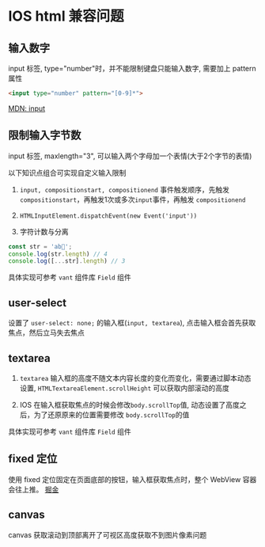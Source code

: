 # IOS html 兼容问题

## 输入数字
input 标签, type="number"时，并不能限制键盘只能输入数字, 需要加上 pattern 属性

```html
<input type="number" pattern="[0-9]*">
```

[MDN: input](https://developer.mozilla.org/zh-CN/docs/Web/HTML/Global_attributes/inputmode)


## 限制输入字节数
input 标签, maxlength="3", 可以输入两个字母加一个表情(大于2个字节的表情)

以下知识点组合可实现自定义输入限制

1. `input, compositionstart, compositionend` 事件触发顺序，先触发`compositionstart`，再触发1次或多次`input`事件，再触发 `compositionend`

2. `HTMLInputElement.dispatchEvent(new Event('input'))`

3. 字符计数与分离
```js
const str = 'ab🙂';
console.log(str.length) // 4
console.log([...str].length) // 3
```
具体实现可参考 `vant` 组件库 `Field` 组件




## user-select
设置了 `user-select: none;` 的输入框(`input, textarea`), 点击输入框会首先获取焦点，然后立马失去焦点

## textarea
1. `textarea` 输入框的高度不随文本内容长度的变化而变化，需要通过脚本动态设置, 
`HTMLTextareaElement.scrollHeight` 可以获取内部滚动的高度

2. IOS 在输入框获取焦点的时候会修改`body.scrollTop`值, 动态设置了高度之后，为了还原原来的位置需要修改
`body.scrollTop`的值

具体实现可参考 `vant` 组件库 `Field` 组件


## fixed 定位
使用 fixed 定位固定在页面底部的按钮，输入框获取焦点时，整个 WebView 容器会往上推。
[掘金](https://juejin.cn/post/6961757804491178014)

## canvas
canvas 获取滚动到顶部离开了可视区高度获取不到图片像素问题